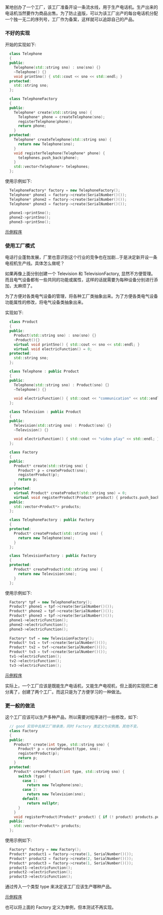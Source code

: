 

某地创办了一个工厂，该工厂准备开设一条流水线，用于生产电话机。生产出来的电话机当然要作为商品出售。为了防止盗版，可以为该工厂出产的每台电话机分配一个独一无二的序列号，工厂作为备案，这样就可以追踪自己的产品。

### 不好的实现

开始的实现如下:
```c++
  class Telephone
  {
  public:
    Telephone(std::string sno) : sno(sno) {}
    ~Telephone() {}
    void printSno() { std::cout << sno << std::endl; }
  protected:
    std::string sno;
  };

  class TelephoneFactory
  {
  public:
    Telephone* create(std::string sno) {
      Telephone* phone = createTelephone(sno);
      registerTelephone(phone);
      return phone;
    }
  protected:
    Telephone* createTelephone(std::string sno) {
      return new Telephone(sno);
    }
    void registerTelephone(Telephone* phone) {
      telephones.push_back(phone);
    }
    std::vector<Telephone*> telephones;
  };
```
使用示例如下:
```c++
  TelephoneFactory* factory = new TelephoneFactory();
  Telephone* phone1 = factory->create(SerialNumber()());
  Telephone* phone2 = factory->create(SerialNumber()());
  Telephone* phone3 = factory->create(SerialNumber()());
  
  phone1->printSno();
  phone2->printSno();
  phone3->printSno();
```

[示例程序](bad.cpp)

### 使用工厂模式

电话行业蓬勃发展，厂里也意识到这个行业的竞争也在加剧...于是决定新开设一条电视机生产线。具体怎么做呢？

如果再像上面分别创建一个 Television 和 TelevisionFactory, 显然不方便管理。而且电气设备都有一些共同的功能或属性，这样的话就需要为每种设备分别进行添加，太麻烦了。

为了方便对各类电气设备的管理，将各种工厂类抽象出来。为了方便各类电气设备功能属性的修改，将电气设备类抽象出来。

实现如下:
```c++
  class Product
  {
  public:
    Product(std::string sno) : sno(sno) {}
    ~Product(){}
    virtual void printSno() { std::cout << sno << std::endl; }
    virtual void electricFunction() = 0;
  protected:
    std::string sno;
  };

  class Telephone : public Product
  {
  public:
    Telephone(std::string sno) : Product(sno) {}
    ~Telephone() {}
    
    void electricFunction() { std::cout << "communication" << std::endl; }
  };

  class Television : public Product
  {
  public:
    Television(std::string sno) : Product(sno) {}
    ~Television() {}
    
    void electricFunction() { std::cout << "video play" << std::endl; }
  };

  class Factory
  {
  public:
    Product* create(std::string sno) {
      Product* p = createProduct(sno);
      registerProduct(p);
      return p;
    }
  protected:
    virtual Product* createProduct(std::string sno) = 0;
    virtual void registerProduct(Product* product) { products.push_back(product); }
  public:
    std::vector<Product*> products;
  };

  class TelephoneFactory : public Factory
  {
  protected:
    Product* createProduct(std::string sno) {
      return new Telephone(sno);
    }
  };

  class TelevisionFactory : public Factory
  {
  protected:
    Product* createProduct(std::string sno) {
      return new Television(sno);
    }
  };
```
使用示例如下:
```c++
  Factory* tpf = new TelephoneFactory();
  Product* phone1 = tpf->create(SerialNumber()());
  Product* phone2 = tpf->create(SerialNumber()());
  Product* phone3 = tpf->create(SerialNumber()());
  phone1->electricFunction();
  phone2->electricFunction();
  phone3->electricFunction();
  
  Factory* tvf = new TelevisionFactory();
  Product* tv1 = tvf->create(SerialNumber()());
  Product* tv2 = tvf->create(SerialNumber()());
  Product* tv3 = tvf->create(SerialNumber()());
  tv1->electricFunction();
  tv2->electricFunction();
  tv3->electricFunction();
```

[示例程序](good.cpp)

实际上，一个工厂应该是既能生产电话机，又能生产电视机，但上面的实现把二者分离了，创建了两个工厂。而这只是为了方便学习的一种做法。

### 更一般的做法

这个工厂应该可以生产多种产品，所以需要对程序进行一些修改，如下:
```c++
  // good 实现中去掉工厂继承类，同时 Factory 类定义为实例类。其他不变。
  class Factory
  {
  public:
    Product* create(int type, std::string sno) {
      Product* p = createProduct(type, sno);
      registerProduct(p);
      return p;
    }
  protected:
    Product* createProduct(int type, std::string sno) { 
      switch (type) {
        case 1:
          return new Telephone(sno);
        case 2:
          return new Television(sno);
        default:
          return nullptr;
      }
    }
    void registerProduct(Product* product) { if (! product) products.push_back(product); }
  public:
    std::vector<Product*> products;
  };
```

使用示例如下:
```c++
  Factory* factory = new Factory();
  Product* product1 = factory->create(1, SerialNumber()());
  Product* product2 = factory->create(2, SerialNumber()());
  Product* product3 = factory->create(1, SerialNumber()());
  product1->electricFunction();
  product2->electricFunction();
  product3->electricFunction();
```
通过传入一个类型 type 来决定该工厂应该生产哪种产品。

[示例程序](rational.cpp)

也可以将上面的 Factory 定义为单例，但本测试不再实现。
